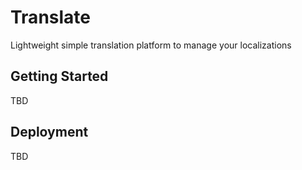 # Translate

Lightweight simple translation platform to manage your localizations

## Getting Started

TBD

## Deployment

TBD
